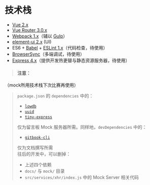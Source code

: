 # 技术栈

* [Vue 2.x](https://github.com/vuejs/vue/tree/2.6)
* [Vue Router 3.0.x](https://github.com/vuejs/vue-router/tree/v3.0.1)
* [Webpack 1.x](http://webpack.github.io/docs/)（辅以 [Gulp](http://gulpjs.com/)）
* [element-ui 2.x](https://element.eleme.cn/#/zh-CN) (UI)
* ES6 + [Babel](http://babeljs.io/) + [ESLint 1.x](http://eslint.org/)（代码检查，待使用）
* [BrowserSync](https://github.com/BrowserSync/browser-sync)（多端调试，待使用）
* [Express 4.x](http://expressjs.com/)（提供开发热更替与静态资源服务器，待使用）

> #### 注意：
（mock所用技术栈下次比赛再使用）
> `package.json` 的 `dependencies` 中的：  
> * [`lowdb`](https://github.com/typicode/lowdb)
> * [`uuid`](https://github.com/kelektiv/node-uuid)
> * [`tiny-express`](https://github.com/kenberkeley/tiny-express)
> 
> 仅为留言板 Mock 服务器所需。同样地，`devDependencies` 中的：  
> * [`gitbook-cli`](https://github.com/GitbookIO/gitbook-cli)
> 
> 仅为文档撰写所需  
> 往后的开发中，可以删掉：
> * 上述四个依赖
> * `docs/` 与 `mock/` 目录
> * `src/services/xhr/index.js` 中的 Mock Server 相关代码